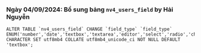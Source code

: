 ### Ngày 04/09/2024: Bổ sung bảng `nv4_users_field` by Hải Nguyễn
```
ALTER TABLE `nv4_users_field` CHANGE `field_type` `field_type` ENUM('number','date','textbox','textarea','editor','select','radio','checkbox','multiselect','file','matrix') CHARACTER SET utf8mb4 COLLATE utf8mb4_unicode_ci NOT NULL DEFAULT 'textbox';
```